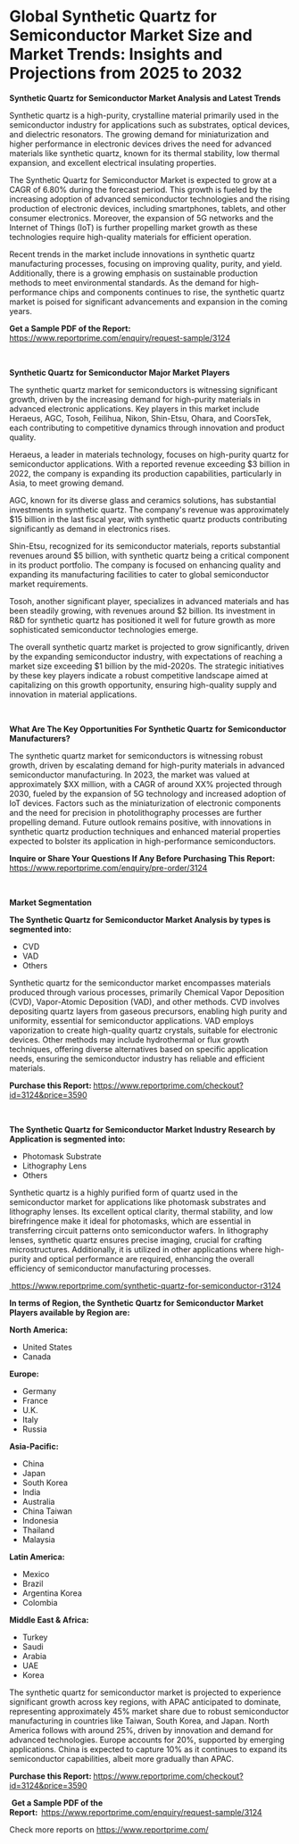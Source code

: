 <p><h1>Global Synthetic Quartz for Semiconductor Market Size and Market Trends: Insights and Projections from 2025 to 2032</h1></p><p><strong>Synthetic Quartz for Semiconductor Market Analysis and Latest Trends</strong></p>
<p><p>Synthetic quartz is a high-purity, crystalline material primarily used in the semiconductor industry for applications such as substrates, optical devices, and dielectric resonators. The growing demand for miniaturization and higher performance in electronic devices drives the need for advanced materials like synthetic quartz, known for its thermal stability, low thermal expansion, and excellent electrical insulating properties.</p><p>The Synthetic Quartz for Semiconductor Market is expected to grow at a CAGR of 6.80% during the forecast period. This growth is fueled by the increasing adoption of advanced semiconductor technologies and the rising production of electronic devices, including smartphones, tablets, and other consumer electronics. Moreover, the expansion of 5G networks and the Internet of Things (IoT) is further propelling market growth as these technologies require high-quality materials for efficient operation.</p><p>Recent trends in the market include innovations in synthetic quartz manufacturing processes, focusing on improving quality, purity, and yield. Additionally, there is a growing emphasis on sustainable production methods to meet environmental standards. As the demand for high-performance chips and components continues to rise, the synthetic quartz market is poised for significant advancements and expansion in the coming years.</p></p>
<p><strong>Get a Sample PDF of the Report:&nbsp;</strong> <a href="https://www.reportprime.com/enquiry/request-sample/3124?utm_campaign=2271&utm_medium=2&utm_source=Github&utm_content=ia&utm_term=18032025&utm_id=synthetic-quartz-for-semiconductor">https://www.reportprime.com/enquiry/request-sample/3124</a></p>
<p>&nbsp;</p>
<p><strong>Synthetic Quartz for Semiconductor Major Market Players</strong></p>
<p><p>The synthetic quartz market for semiconductors is witnessing significant growth, driven by the increasing demand for high-purity materials in advanced electronic applications. Key players in this market include Heraeus, AGC, Tosoh, Feilihua, Nikon, Shin-Etsu, Ohara, and CoorsTek, each contributing to competitive dynamics through innovation and product quality.</p><p>Heraeus, a leader in materials technology, focuses on high-purity quartz for semiconductor applications. With a reported revenue exceeding $3 billion in 2022, the company is expanding its production capabilities, particularly in Asia, to meet growing demand.</p><p>AGC, known for its diverse glass and ceramics solutions, has substantial investments in synthetic quartz. The company's revenue was approximately $15 billion in the last fiscal year, with synthetic quartz products contributing significantly as demand in electronics rises.</p><p>Shin-Etsu, recognized for its semiconductor materials, reports substantial revenues around $5 billion, with synthetic quartz being a critical component in its product portfolio. The company is focused on enhancing quality and expanding its manufacturing facilities to cater to global semiconductor market requirements.</p><p>Tosoh, another significant player, specializes in advanced materials and has been steadily growing, with revenues around $2 billion. Its investment in R&D for synthetic quartz has positioned it well for future growth as more sophisticated semiconductor technologies emerge.</p><p>The overall synthetic quartz market is projected to grow significantly, driven by the expanding semiconductor industry, with expectations of reaching a market size exceeding $1 billion by the mid-2020s. The strategic initiatives by these key players indicate a robust competitive landscape aimed at capitalizing on this growth opportunity, ensuring high-quality supply and innovation in material applications.</p></p>
<p>&nbsp;</p>
<p><strong>What Are The Key Opportunities For Synthetic Quartz for Semiconductor Manufacturers?</strong></p>
<p><p>The synthetic quartz market for semiconductors is witnessing robust growth, driven by escalating demand for high-purity materials in advanced semiconductor manufacturing. In 2023, the market was valued at approximately $XX million, with a CAGR of around XX% projected through 2030, fueled by the expansion of 5G technology and increased adoption of IoT devices. Factors such as the miniaturization of electronic components and the need for precision in photolithography processes are further propelling demand. Future outlook remains positive, with innovations in synthetic quartz production techniques and enhanced material properties expected to bolster its application in high-performance semiconductors.</p></p>
<p><strong>Inquire or Share Your Questions If Any Before Purchasing This Report:</strong> <a href="https://www.reportprime.com/enquiry/pre-order/3124?utm_campaign=2271&utm_medium=2&utm_source=Github&utm_content=ia&utm_term=18032025&utm_id=synthetic-quartz-for-semiconductor">https://www.reportprime.com/enquiry/pre-order/3124</a></p>
<p>&nbsp;</p>
<p><strong>Market Segmentation</strong></p>
<p><strong>The Synthetic Quartz for Semiconductor Market Analysis by types is segmented into:</strong></p>
<p><ul><li>CVD</li><li>VAD</li><li>Others</li></ul></p>
<p><p>Synthetic quartz for the semiconductor market encompasses materials produced through various processes, primarily Chemical Vapor Deposition (CVD), Vapor-Atomic Deposition (VAD), and other methods. CVD involves depositing quartz layers from gaseous precursors, enabling high purity and uniformity, essential for semiconductor applications. VAD employs vaporization to create high-quality quartz crystals, suitable for electronic devices. Other methods may include hydrothermal or flux growth techniques, offering diverse alternatives based on specific application needs, ensuring the semiconductor industry has reliable and efficient materials.</p></p>
<p><strong>Purchase this Report:&nbsp;</strong><a href="https://www.reportprime.com/checkout?id=3124&price=3590&utm_campaign=2271&utm_medium=2&utm_source=Github&utm_content=ia&utm_term=18032025&utm_id=synthetic-quartz-for-semiconductor">https://www.reportprime.com/checkout?id=3124&price=3590</a></p>
<p>&nbsp;</p>
<p><strong>The Synthetic Quartz for Semiconductor Market Industry Research by Application is segmented into:</strong></p>
<p><ul><li>Photomask Substrate</li><li>Lithography Lens</li><li>Others</li></ul></p>
<p><p>Synthetic quartz is a highly purified form of quartz used in the semiconductor market for applications like photomask substrates and lithography lenses. Its excellent optical clarity, thermal stability, and low birefringence make it ideal for photomasks, which are essential in transferring circuit patterns onto semiconductor wafers. In lithography lenses, synthetic quartz ensures precise imaging, crucial for crafting microstructures. Additionally, it is utilized in other applications where high-purity and optical performance are required, enhancing the overall efficiency of semiconductor manufacturing processes.</p></p>
<p><a href="https://www.reportprime.com/synthetic-quartz-for-semiconductor-r3124?utm_campaign=2271&utm_medium=2&utm_source=Github&utm_content=ia&utm_term=18032025&utm_id=synthetic-quartz-for-semiconductor">&nbsp;https://www.reportprime.com/synthetic-quartz-for-semiconductor-r3124</a></p>
<p><strong>In terms of Region, the Synthetic Quartz for Semiconductor Market Players available by Region are:</strong></p>
<p>
    <p> <strong> North America: </strong>
        <ul>
            <li>United States</li>
            <li>Canada</li>
        </ul>
        </p> 
    <p> <strong> Europe: </strong>
        <ul>
            <li>Germany</li>
            <li>France</li>
            <li>U.K.</li>
            <li>Italy</li>
            <li>Russia</li>
        </ul>
        </p> 
    <p> <strong> Asia-Pacific: </strong>
        <ul>
            <li>China</li>
            <li>Japan</li>
            <li>South Korea</li>
            <li>India</li>
            <li>Australia</li>
            <li>China Taiwan</li>
            <li>Indonesia</li>
            <li>Thailand</li>
            <li>Malaysia</li>
        </ul>
        </p> 
    <p> <strong> Latin America: </strong>
        <ul>
            <li>Mexico</li>
            <li>Brazil</li>
            <li>Argentina Korea</li>
            <li>Colombia</li>
        </ul>
        </p> 
    <p> <strong> Middle East & Africa: </strong>
        <ul>
            <li>Turkey</li>
            <li>Saudi</li>
            <li>Arabia</li>
            <li>UAE</li>
            <li>Korea</li>
        </ul>
    </p>
    </p>
<p><p>The synthetic quartz for semiconductor market is projected to experience significant growth across key regions, with APAC anticipated to dominate, representing approximately 45% market share due to robust semiconductor manufacturing in countries like Taiwan, South Korea, and Japan. North America follows with around 25%, driven by innovation and demand for advanced technologies. Europe accounts for 20%, supported by emerging applications. China is expected to capture 10% as it continues to expand its semiconductor capabilities, albeit more gradually than APAC.</p></p>
<p><strong>Purchase this Report: </strong><a href="https://www.reportprime.com/checkout?id=3124&price=3590&utm_campaign=2271&utm_medium=2&utm_source=Github&utm_content=ia&utm_term=18032025&utm_id=synthetic-quartz-for-semiconductor">https://www.reportprime.com/checkout?id=3124&price=3590</a></p>
<p>&nbsp;<strong>Get a Sample PDF of the Report:&nbsp;&nbsp;</strong><a href="https://www.reportprime.com/enquiry/request-sample/3124?utm_campaign=2271&utm_medium=2&utm_source=Github&utm_content=ia&utm_term=18032025&utm_id=synthetic-quartz-for-semiconductor">https://www.reportprime.com/enquiry/request-sample/3124</a></p>
<p><strong></strong></p>
<p>Check more reports on <a href="https://www.reportprime.com/?utm_campaign=2271&utm_medium=2&utm_source=Github&utm_content=ia&utm_term=18032025&utm_id=synthetic-quartz-for-semiconductor">https://www.reportprime.com/</a></p>